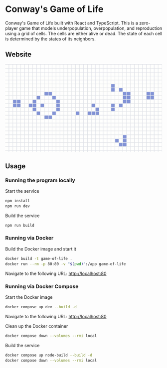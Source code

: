 # Conway's Game of Life

Conway's Game of Life built with React and TypeScript. This is a zero-player game that models underpopulation, overpopulation, and reproduction using a grid of cells. The cells are either alive or dead. The state of each cell is determined by the states of its neighbors.

## Website

![Conway](./public/cell.gif)

## Usage

### Running the program locally

Start the service

```sh
npm install
npm run dev
```

Build the service

```sh
npm run build
```

### Running via Docker

Build the Docker image and start it

```sh
docker build -t game-of-life .
docker run --rm -p 80:80 -v "$(pwd)":/app game-of-life
```

Navigate to the following URL: [http://localhost:80](http://localhost:80)

### Running via Docker Compose

Start the Docker image

```bash
docker compose up dev --build -d
```

Navigate to the following URL: [http://localhost:80](http://localhost:80)

Clean up the Docker container

```bash
docker compose down --volumes --rmi local
```

Build the service

```bash
docker compose up node-build --build -d
docker compose down --volumes --rmi local
```
